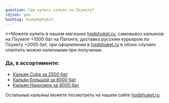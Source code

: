 ```yaml
---
question: Где купить кальян на Пхукете?
ldjson: yes 
hashtag: hookahphuket
---
```


**Можете купить в нашем магазине [hqdphuket.ru](https://hqdphuket.ru/raskhodnikikalyan/kalyany), самовывоз кальянов на Пхукете +1000 бат на Патонге, доставка русским курьером по Пхукету +2000 бат, при оформлении в  [hqdphuket.ru](https://hqdphuket.ru/raskhodnikikalyan/kalyany) в обоих случаях опалтить можно наличными при получении.

### **Да, в ассортименте:**

* [Кальян Cube за 2500 бат](https://hqdphuket.ru/kalyan/cube)
* [Кальян большой за 8000 бат](https://hqdphuket.ru/kalyan/kalyanbolshoy)
* [Кальян Наносмок за 4000 бат](https://hqdphuket.ru/kalyan/nanosmoke)

Остальные кальяны можете посмотреть на нашем сайте [hqdphuket.ru](https://hqdthai.ru/kalyan/kalyany/) 

